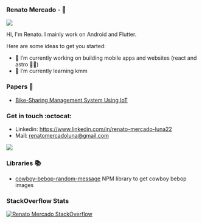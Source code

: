 ### Renato Mercado - 🖖

<p align="left"><img src="https://komarev.com/ghpvc/?username=merRen22&label=Profile%20views&color=0e75b6&style=flat alt="merRen22" /></p>

Hi, I'm Renato. I mainly work on Android and Flutter. 

<!-- aritcles and preps I should add here as wehere I am the speacker and medium 
Ex:
### Articles / Presentation :art:
- Medium: https://medium.com/@takusemba
- SpeakerDeck: https://speakerdeck.com/takusemba
-->

Here are some ideas to get you started:

- 🔭 I’m currently working on building mobile apps and websites (react and astro 🧑‍💻)
- 🌱 I’m currently learning kmm

### Papers 📰
- [Bike-Sharing Management System Using IoT](https://www.springerprofessional.de/en/bike-sharing-management-system-using-iot/18685304)

### Get in touch :octocat:
- Linkedin: https://www.linkedin.com/in/renato-mercado-luna22
- Mail: renatomercadoluna@gmail.com

<!-- hype views calculator-->
![](https://hit.yhype.me/github/profile?user_id=33866489)

### Libraries 📚
- [cowboy-bebop-random-message](https://www.npmjs.com/package/cowboy-bebop-random-message) NPM library to get cowboy bebop images
  
### StackOverflow Stats

[![Renato Mercado StackOverflow](https://github-readme-stackoverflow.vercel.app/?userID=8350462&layout=compact)](https://stackoverflow.com/users/8350462/renato)
